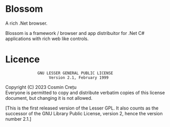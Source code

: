 # Blossom
A rich .Net browser.<br>

Blossom is a framework / browser and app distribuitor for .Net C# applications with rich web like controls.

# Licence

                  GNU LESSER GENERAL PUBLIC LICENSE
                       Version 2.1, February 1999

Copyright (C) 2023 Cosmin Crețu <br>
 Everyone is permitted to copy and distribute verbatim copies
 of this license document, but changing it is not allowed.

[This is the first released version of the Lesser GPL.  It also counts
 as the successor of the GNU Library Public License, version 2, hence
 the version number 2.1.]

